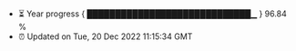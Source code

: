 - ⏳ Year progress { █████████████████████████████▁ } 96.84 %
- ⏰ Updated on Tue, 20 Dec 2022 11:15:34 GMT

